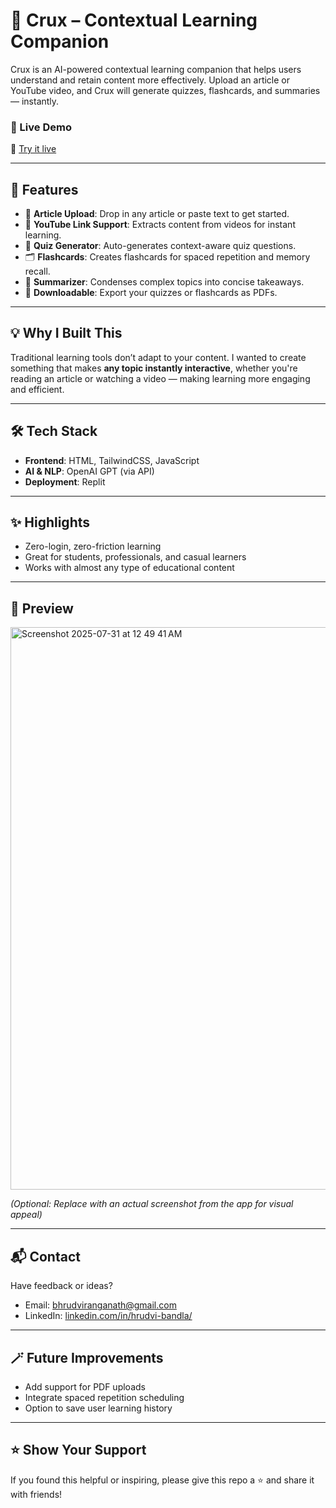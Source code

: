 # 🧠 Crux – Contextual Learning Companion

Crux is an AI-powered contextual learning companion that helps users understand and retain content more effectively. Upload an article or YouTube video, and Crux will generate quizzes, flashcards, and summaries — instantly.

### 🚀 Live Demo
🔗 [Try it live](https://crux-ai.replit.app/)

---

## 🧩 Features

- 📄 **Article Upload**: Drop in any article or paste text to get started.
- 🎥 **YouTube Link Support**: Extracts content from videos for instant learning.
- 🧠 **Quiz Generator**: Auto-generates context-aware quiz questions.
- 🗂 **Flashcards**: Creates flashcards for spaced repetition and memory recall.
- 📝 **Summarizer**: Condenses complex topics into concise takeaways.
- 💾 **Downloadable**: Export your quizzes or flashcards as PDFs.

---

## 💡 Why I Built This

Traditional learning tools don’t adapt to your content. I wanted to create something that makes **any topic instantly interactive**, whether you're reading an article or watching a video — making learning more engaging and efficient.

---

## 🛠️ Tech Stack

- **Frontend**: HTML, TailwindCSS, JavaScript
- **AI & NLP**: OpenAI GPT (via API)
- **Deployment**: Replit

---

## ✨ Highlights

- Zero-login, zero-friction learning
- Great for students, professionals, and casual learners
- Works with almost any type of educational content

---

## 📸 Preview

<img width="1440" height="900" alt="Screenshot 2025-07-31 at 12 49 41 AM" src="https://github.com/user-attachments/assets/fed0a6c2-9585-487c-bf34-78d1631e8017" />


*(Optional: Replace with an actual screenshot from the app for visual appeal)*

---

## 📬 Contact

Have feedback or ideas?

- Email: [bhrudviranganath@gmail.com](mailto:bhrudviranganath@gmail.com)
- LinkedIn: [linkedin.com/in/hrudvi-bandla/](https://www.linkedin.com/in/hrudvi-bandla/)

---

## 🪄 Future Improvements

- Add support for PDF uploads
- Integrate spaced repetition scheduling
- Option to save user learning history

---

## ⭐️ Show Your Support

If you found this helpful or inspiring, please give this repo a ⭐️ and share it with friends!
